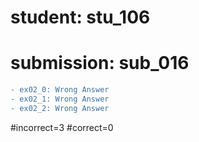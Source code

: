 # student: stu_106
# submission: sub_016

```diff
- ex02_0: Wrong Answer
- ex02_1: Wrong Answer
- ex02_2: Wrong Answer
```
#incorrect=3
#correct=0
